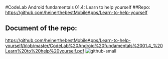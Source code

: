 #CodeLab Android fundamentals 01.4: Learn to help yourself
##Repo:
https://github.com/heinerthebestMobileApps/Learn-to-help-yourself
## Document of the repo:
https://github.com/heinerthebestMobileApps/Learn-to-help-yourself/blob/master/CodeLab%20Android%20fundamentals%2001.4_%20Learn%20to%20help%20yourself.pdf
![github-small](https://github.com/heinerthebestMobileApps/Learn-to-help-yourself/blob/master/one.PNG)
